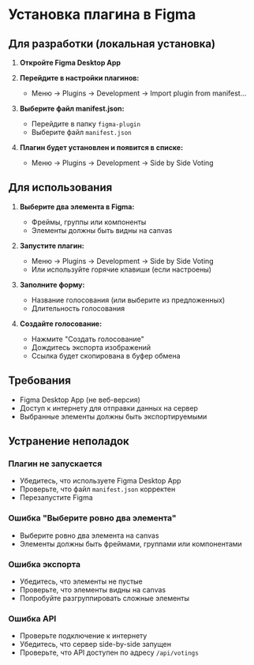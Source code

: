 # Установка плагина в Figma

## Для разработки (локальная установка)

1. **Откройте Figma Desktop App**

2. **Перейдите в настройки плагинов:**
   - Меню → Plugins → Development → Import plugin from manifest...

3. **Выберите файл manifest.json:**
   - Перейдите в папку `figma-plugin`
   - Выберите файл `manifest.json`

4. **Плагин будет установлен и появится в списке:**
   - Меню → Plugins → Development → Side by Side Voting

## Для использования

1. **Выберите два элемента в Figma:**
   - Фреймы, группы или компоненты
   - Элементы должны быть видны на canvas

2. **Запустите плагин:**
   - Меню → Plugins → Development → Side by Side Voting
   - Или используйте горячие клавиши (если настроены)

3. **Заполните форму:**
   - Название голосования (или выберите из предложенных)
   - Длительность голосования

4. **Создайте голосование:**
   - Нажмите "Создать голосование"
   - Дождитесь экспорта изображений
   - Ссылка будет скопирована в буфер обмена

## Требования

- Figma Desktop App (не веб-версия)
- Доступ к интернету для отправки данных на сервер
- Выбранные элементы должны быть экспортируемыми

## Устранение неполадок

### Плагин не запускается
- Убедитесь, что используете Figma Desktop App
- Проверьте, что файл `manifest.json` корректен
- Перезапустите Figma

### Ошибка "Выберите ровно два элемента"
- Выберите ровно два элемента на canvas
- Элементы должны быть фреймами, группами или компонентами

### Ошибка экспорта
- Убедитесь, что элементы не пустые
- Проверьте, что элементы видны на canvas
- Попробуйте разгруппировать сложные элементы

### Ошибка API
- Проверьте подключение к интернету
- Убедитесь, что сервер side-by-side запущен
- Проверьте, что API доступен по адресу `/api/votings`
